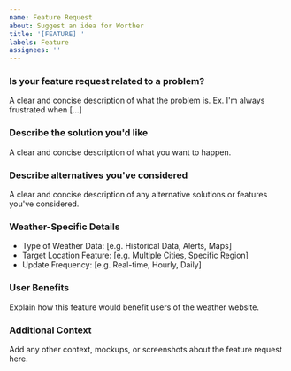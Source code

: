 ```yaml
---
name: Feature Request
about: Suggest an idea for Worther
title: '[FEATURE] '
labels: Feature
assignees: ''
---
```


### Is your feature request related to a problem?
A clear and concise description of what the problem is. Ex. I'm always frustrated when [...]

### Describe the solution you'd like
A clear and concise description of what you want to happen.

### Describe alternatives you've considered
A clear and concise description of any alternative solutions or features you've considered.

### Weather-Specific Details
- Type of Weather Data: [e.g. Historical Data, Alerts, Maps]
- Target Location Feature: [e.g. Multiple Cities, Specific Region]
- Update Frequency: [e.g. Real-time, Hourly, Daily]

### User Benefits
Explain how this feature would benefit users of the weather website.

### Additional Context
Add any other context, mockups, or screenshots about the feature request here.
